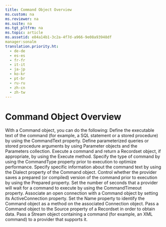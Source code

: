 ```yaml
---
title: Command Object Overview
ms.custom: na
ms.reviewer: na
ms.suite: na
ms.tgt_pltfrm: na
ms.topic: article
ms.assetid: e84a14b1-3c2a-4f7d-a966-9e08a93948df
manager:sonalm
translation.priority.ht: 
  - de-de
  - es-es
  - fr-fr
  - it-it
  - ja-jp
  - ko-kr
  - pt-br
  - ru-ru
  - zh-cn
  - zh-tw
---
```

# Command Object Overview
<?xml version="1.0" encoding="utf-8"?>
<developerReferenceWithoutSyntaxDocument xmlns="http://ddue.schemas.microsoft.com/authoring/2003/5" xmlns:xlink="http://www.w3.org/1999/xlink" xmlns:xsi="http://www.w3.org/2001/XMLSchema-instance" xsi:schemaLocation="http://ddue.schemas.microsoft.com/authoring/2003/5 http://dduestorage.blob.core.windows.net/ddueschema/developer.xsd">
  <introduction>
    <para>With a <legacyBold>Command</legacyBold> object, you can do the following:  </para>
    <list class="bullet">
      <listItem>
        <para>Define the executable text of the command (for example, a SQL statement or a stored procedure) by using the <legacyBold>CommandText</legacyBold> property.</para>
      </listItem>
      <listItem>
        <para>Define parameterized queries or stored procedure arguments by using <legacyBold>Parameter</legacyBold> objects and the <legacyBold>Parameters</legacyBold> collection.</para>
      </listItem>
      <listItem>
        <para>Execute a command and return a <legacyBold>Recordset</legacyBold> object, if appropriate, by using the <legacyBold>Execute</legacyBold> method.</para>
      </listItem>
      <listItem>
        <para>Specify the type of command by using the <legacyBold>CommandType</legacyBold> property prior to execution to optimize performance.</para>
      </listItem>
      <listItem>
        <para>Specify specific information about the command text by using the <legacyBold>Dialect</legacyBold> property of the <legacyBold>Command</legacyBold> object.</para>
      </listItem>
      <listItem>
        <para>Control whether the provider saves a prepared (or compiled) version of the command prior to execution by using the <legacyBold>Prepared</legacyBold> property.</para>
      </listItem>
      <listItem>
        <para>Set the number of seconds that a provider will wait for a command to execute by using the <legacyBold>CommandTimeout</legacyBold> property.</para>
      </listItem>
      <listItem>
        <para>Associate an open connection with a <legacyBold>Command</legacyBold> object by setting its <legacyBold>ActiveConnection</legacyBold> property.</para>
      </listItem>
      <listItem>
        <para>Set the <legacyBold>Name</legacyBold> property to identify the <legacyBold>Command</legacyBold> object as a method on the associated <legacyBold>Connection</legacyBold> object.</para>
      </listItem>
      <listItem>
        <para>Pass a <legacyBold>Command</legacyBold> object to the <legacyBold>Source</legacyBold> property of a <legacyBold>Recordset</legacyBold> in order to obtain data.</para>
      </listItem>
      <listItem>
        <para>Pass a <legacyBold>Stream</legacyBold> object containing a command (for example, an XML command) to a provider that supports it.</para>
      </listItem>
    </list>
  </introduction>
  <relatedTopics />
</developerReferenceWithoutSyntaxDocument>